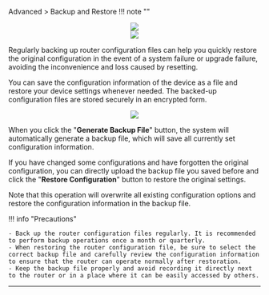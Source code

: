 Advanced > Backup and Restore
!!! note ""
	<div style="text-align: center;">
		<img class="boxshadow" src="/images/wireless007.png">
	</div>
	<div style="text-align: center;">
		<img class="boxshadow" src="/images/backup001.png">
	</div>


<p class="text">
Regularly backing up router configuration files can help you quickly restore the original configuration in the event of a system failure or upgrade failure, avoiding the inconvenience and loss caused by resetting.
</p>
<p class="text">
You can save the configuration information of the device as a file and restore your device settings whenever needed. The backed-up configuration files are stored securely in an encrypted form.
</p>

<div style="text-align: center;">
    <img class="boxshadow" src="/images/backup.png">
</div>

<p class="text">
When you click the "<b>Generate Backup File</b>" button, the system will automatically generate a backup file, which will save all currently set configuration information. 
</p>
<p class="text">
If you have changed some configurations and have forgotten the original configuration, you can directly upload the backup file you saved before and click the "<b>Restore Configuration</b>" button to restore the original settings. 
</p>
<p class="text">
Note that this operation will overwrite all existing configuration options and restore the configuration information in the backup file.
</p>


!!! info "Precautions"

	- Back up the router configuration files regularly. It is recommended to perform backup operations once a month or quarterly.
	- When restoring the router configuration file, be sure to select the correct backup file and carefully review the configuration information to ensure that the router can operate normally after restoration.
	- Keep the backup file properly and avoid recording it directly next to the router or in a place where it can be easily accessed by others.






---





